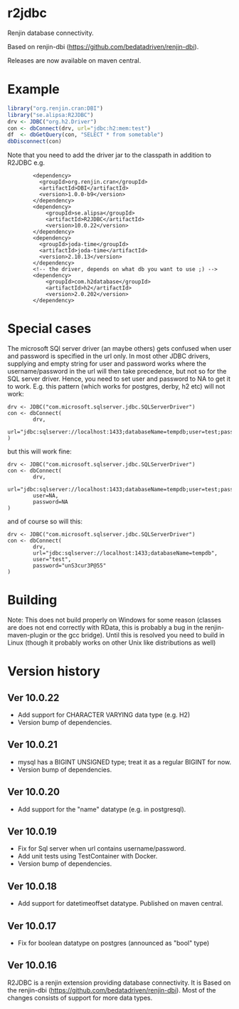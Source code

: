 # r2jdbc
Renjin database connectivity.

Based on renjin-dbi (https://github.com/bedatadriven/renjin-dbi).

Releases are now available on maven central. 

# Example
```R
library("org.renjin.cran:DBI")
library("se.alipsa:R2JDBC")
drv <- JDBC("org.h2.Driver") 
con <- dbConnect(drv, url="jdbc:h2:mem:test") 
df  <- dbGetQuery(con, "SELECT * from sometable")
dbDisconnect(con)

```
Note that you need to add the driver jar to the classpath in addition to R2JDBC e.g.

```
        <dependency>
          <groupId>org.renjin.cran</groupId>
          <artifactId>DBI</artifactId>
          <version>1.0.0-b9</version>
        </dependency>
        <dependency>
            <groupId>se.alipsa</groupId>
            <artifactId>R2JDBC</artifactId>
            <version>10.0.22</version>
        </dependency>
        <dependency>
          <groupId>joda-time</groupId>
          <artifactId>joda-time</artifactId>
          <version>2.10.13</version>
        </dependency>
        <!-- the driver, depends on what db you want to use ;) -->
        <dependency>
            <groupId>com.h2database</groupId>
            <artifactId>h2</artifactId>
            <version>2.0.202</version>
        </dependency>
```

# Special cases
The microsoft SQl server driver (an maybe others) gets confused when user and password is specified in the url only. 
In most other JDBC drivers, supplying and empty string for user and password works where the username/password in the url
will then take precedence, but not so for the SQL server driver. Hence, you need to set user and password to NA to get it to work.
E.g. this pattern (which works for postgres, derby, h2 etc) will not work:
```
drv <- JDBC("com.microsoft.sqlserver.jdbc.SQLServerDriver")
con <- dbConnect(
        drv, 
        url="jdbc:sqlserver://localhost:1433;databaseName=tempdb;user=test;password=unS3cur3P@55"
)
```

but this will work fine:

```
drv <- JDBC("com.microsoft.sqlserver.jdbc.SQLServerDriver")
con <- dbConnect(
        drv,
        url="jdbc:sqlserver://localhost:1433;databaseName=tempdb;user=test;password=unS3cur3P@55",
        user=NA,
        password=NA
)
```

and of course so will this:

```
drv <- JDBC("com.microsoft.sqlserver.jdbc.SQLServerDriver")
con <- dbConnect(
        drv,
        url="jdbc:sqlserver://localhost:1433;databaseName=tempdb",
        user="test",
        password="unS3cur3P@55"
)
```

# Building 
Note:
This does not build properly on Windows for some reason (classes are does not end correctly with RData,
this is probably a bug in the renjin-maven-plugin or the gcc bridge). Until this is resolved you need to build in Linux
(though it probably works on other Unix like distributions as well)

# Version history

## Ver 10.0.22
- Add support for CHARACTER VARYING data type (e.g. H2)
- Version bump of dependencies. 

## Ver 10.0.21
- mysql has a BIGINT UNSIGNED type; treat it as a regular BIGINT for now.
- Version bump of dependencies.

## Ver 10.0.20
- Add support for the "name" datatype (e.g. in postgresql).

## Ver 10.0.19
- Fix for Sql server when url contains username/password. 
- Add unit tests using TestContainer with Docker.
- Version bump of dependencies.

## Ver 10.0.18
- Add support for datetimeoffset datatype. Published on maven central.

## Ver 10.0.17
- Fix for boolean datatype on postgres (announced as "bool" type)

## Ver 10.0.16
R2JDBC is a renjin extension providing database connectivity. It is Based on the renjin-dbi (https://github.com/bedatadriven/renjin-dbi). 
Most of the changes consists of support for more data types.
